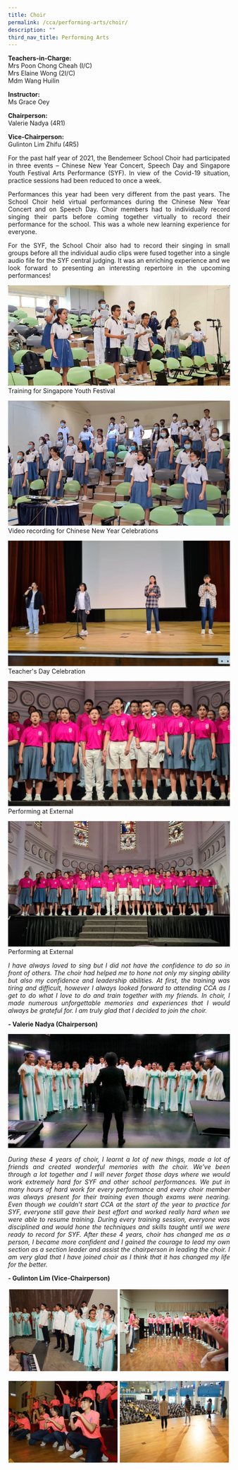 ```yaml
---
title: Choir
permalink: /cca/performing-arts/choir/
description: ""
third_nav_title: Performing Arts
---
```

**Teachers-in-Charge:** <br>
Mrs Poon Chong Cheah (I/C) <br>
Mrs Elaine Wong (2I/C) <br>
Mdm Wang Huilin

**Instructor:** <br>
Ms Grace Oey

**Chairperson:** <br>
Valerie Nadya (4R1)

**Vice-Chairperson:** <br>
Gulinton Lim Zhifu (4R5)

 
<p style="text-align:justify">For the past half year of 2021, the Bendemeer School Choir had participated in three events – Chinese New Year Concert, Speech Day and Singapore Youth Festival Arts Performance (SYF). In view of the Covid-19 situation, practice sessions had been reduced to once a week.</p>

<p style="text-align:justify">Performances this year had been very different from the past years.  The School Choir held virtual performances during the Chinese New Year Concert and on Speech Day.  Choir members had to individually record singing their parts before coming together virtually to record their performance for the school.  This was a whole new learning experience for everyone.</p>

<p style="text-align:justify">For the SYF, the School Choir also had to record their singing in small groups before all the individual audio clips were fused together into a single audio file for the SYF central judging. It was an enriching experience and we look forward to presenting an interesting repertoire in the upcoming performances!</p>

![Training for Singapore Youth Festival](/images/Cca/cca-choir-01.jpg)
Training for Singapore Youth Festival

![](/images/Cca/cca-choir2022-01.jpg)
Video recording for Chinese New Year Celebrations

![](/images/Cca/cca-choir2022-02.jpg)
Teacher's Day Celebration

![](/images/Cca/cca-choir2022-03.jpg)
Performing at External 

![](/images/Cca/cca-choir2022-04.jpg)
Performing at External 

<p style="text-align:justify; font-style:italic">I have always loved to sing but I did not have the confidence to do so in front of others. The choir had helped me to hone not only my singing ability but also my confidence and leadership abilities. At first, the training was tiring and difficult, however I always looked forward to attending CCA as I get to do what I love to do and train together with my friends. In choir, I made numerous unforgettable memories and experiences that I would always be grateful for. I am truly glad that I decided to join the choir.</p>

**- Valerie Nadya (Chairperson)**

 ![](/images/Cca/cca-choir-04.jpg)
<p style="text-align:justify; font-style:italic">During these 4 years of choir, I learnt a lot of new things, made a lot of friends and created wonderful memories with the choir. We’ve been through a lot together and I will never forget those days where we would work extremely hard for SYF and other school performances. We put in many hours of hard work for every performance and every choir member was always present for their training even though exams were nearing. Even though we couldn’t start CCA at the start of the year to practice for SYF, everyone still gave their best effort and worked really hard when we were able to resume training. During every training session, everyone was disciplined and  would hone the techniques and skills taught  until we were ready to record for SYF. After these 4 years, choir has changed me as a person, I became more confident and I gained the courage to lead my own section as a section leader and assist the chairperson in leading the choir. I am very glad that I have joined choir as I think that it has changed my life for the better.</p>

**- Gulinton Lim (Vice-Chairperson)**

![](/images/Cca/cca-choir-05.jpg)

![](/images/Cca/cca-choir-06.jpg)